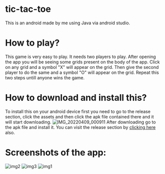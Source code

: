 # tic-tac-toe
This is an android  made by me using Java via android studio.
# How to play?
This game is very easy to play. It needs two players to play. After opening the app you will be seeing some grids present on the body of the app.
Click on any grid and a symbol "X" will appear on the grid. Then give the second player to do the same and a symbol "O" will appear on the grid. Repeat this two steps untill anyone wins the game.
# How to download and install this?
To install this on your android device first you need to go to the release section, click the assets and then click the apk file contained there and it will start downloading. 
![IMG_20220409_000911](https://user-images.githubusercontent.com/99186927/162556166-4d841dd2-2dff-41a1-a36b-8ee492ca39b4.jpg)
After downloading go to the apk file and install it. You can visit the release section by <a href="https://github.com/dhritimn/tic-tac-toe/releases/tag/second">clicking here</a> also.
# Screenshots of the app:
![img2](https://user-images.githubusercontent.com/99186927/162499241-935cae0c-8484-4649-839f-c12b05fc5b84.jpg)
![img3](https://user-images.githubusercontent.com/99186927/162499253-ac5e6a9f-c997-4d6c-ba08-734c03535e79.jpg)
![img1](https://user-images.githubusercontent.com/99186927/162499257-c6ccf869-f4e2-4eea-8039-1c66f9adce51.jpg)

